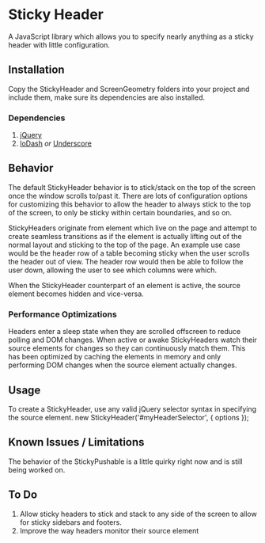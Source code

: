 # Sticky Header
A JavaScript library which allows you to specify nearly anything as a sticky header with little configuration.

## Installation
Copy the StickyHeader and ScreenGeometry folders into your project and include them, make sure its dependencies are also installed.

### Dependencies
1. [jQuery](https://jquery.com/)
2. [loDash](https://lodash.com/) *or* [Underscore](http://underscorejs.org/)

## Behavior
The default StickyHeader behavior is to stick/stack on the top of the screen once the window scrolls to/past it. There are lots of configuration options for customizing this behavior to allow the header to always stick to the top of the screen, to only be sticky within certain boundaries, and so on.

StickyHeaders originate from element which live on the page and attempt to create seamless transitions as if the element is actually lifting out of the normal layout and sticking to the top of the page. An example use case would be the header row of a table becoming sticky when the user scrolls the header out of view. The header row would then be able to follow the user down, allowing the user to see which columns were which.

When the StickyHeader counterpart of an element is active, the source element becomes hidden and vice-versa. 

### Performance Optimizations
Headers enter a sleep state when they are scrolled offscreen to reduce polling and DOM changes. When active or awake StickyHeaders watch their source elements for changes so they can continuously match them. This has been optimized by caching the elements in memory and only performing DOM changes when the source element actually changes.


## Usage
To create a StickyHeader, use any valid jQuery selector syntax in specifying the source element.
    new StickyHeader('#myHeaderSelector', { options });

## Known Issues / Limitations
The behavior of the StickyPushable is a little quirky right now and is still being worked on.

## To Do
1. Allow sticky headers to stick and stack to any side of the screen to allow for sticky sidebars and footers.
2. Improve the way headers monitor their source element

